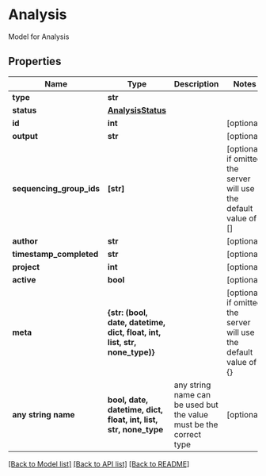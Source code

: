 # Analysis

Model for Analysis

## Properties
Name | Type | Description | Notes
------------ | ------------- | ------------- | -------------
**type** | **str** |  | 
**status** | [**AnalysisStatus**](AnalysisStatus.md) |  | 
**id** | **int** |  | [optional] 
**output** | **str** |  | [optional] 
**sequencing_group_ids** | **[str]** |  | [optional]  if omitted the server will use the default value of []
**author** | **str** |  | [optional] 
**timestamp_completed** | **str** |  | [optional] 
**project** | **int** |  | [optional] 
**active** | **bool** |  | [optional] 
**meta** | **{str: (bool, date, datetime, dict, float, int, list, str, none_type)}** |  | [optional]  if omitted the server will use the default value of {}
**any string name** | **bool, date, datetime, dict, float, int, list, str, none_type** | any string name can be used but the value must be the correct type | [optional]

[[Back to Model list]](../README.md#documentation-for-models) [[Back to API list]](../README.md#documentation-for-api-endpoints) [[Back to README]](../README.md)


